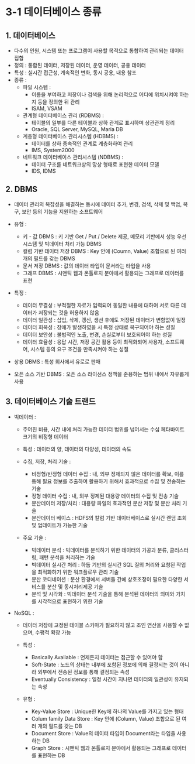 # 3-1 데이터베이스 종류

## 1. 데이터베이스
- 다수의 인원, 시스템 또는 프로그램이 사용할 목적으로 통합하여 관리되는 데이터 집합
- 정의 : 통합된 데이터, 저장된 데이터, 운영 데이터, 공용 데이터
- 특성 : 실시간 접근성, 계속적인 변화, 동시 공용, 내용 참조
- 종류 :
    - 파일 시스템 :
        - 이름을 부여하고 저장이나 검색을 위해 논리적으로 어디에 위치시켜야 하는지 등을 정의한 뒤 관리
        - ISAM, VSAM
    - 관계형 데이터베이스 관리 (RDBMS) :
        - 테이블의 일부를 다른 테이블과 상하 관계로 표시하며 상관관계 정리
        - Oracle, SQL Server, MySQL, Maria DB
    - 계층형 데이터베이스 관리시스템 (HDBMS) :
        - 데이터를 상하 종속적인 관계로 계층화하여 관리
        - IMS, System2000
    - 네트워크 데이터베이스 관리시스템 (NDBMS) :
        - 데이터 구조를 네트워크상의 망상 형태로 표현한 데이터 모델
        - IDS, IDMS

## 2. DBMS
- 데이터 관리의 복잡성을 해결하는 동시에 데이터 추가, 변경, 검색, 삭제 및 백업, 복구, 보안 등의 기능을 지원하는 소프트웨어
- 유형 :
    - 키 - 값 DBMS : 키 기반 Get / Put / Delete 제공, 메모리 기반에서 성능 우선 시스템 및 빅데이터 처리 가능 DBMS
    - 컬럼 기반 데이터 저장 DBMS : Key 안에 (Coumn, Value) 조합으로 된 여러 개의 필드를 갖는 DBMS
    - 문서 저장 DBMS : 값의 데이터 타입이 문서라는 타입을 사용
    - 그래프 DBMS : 시맨틱 웹과 온톨로지 분야에서 활용되는 그래프로 데이터를 표현

- 특징 :
    - 데이터 무결성 : 부적절한 자료가 입력되어 동일한 내용에 대하여 서로 다른 데이터가 저장되는 것을 허용하지 않음
    - 데이터 일관성 : 삽입, 삭제, 갱신, 생선 후에도 저장된 데이터가 변함없이 일정
    - 데이터 회복성 : 장애가 발생하였을 시 특정 상태로 복구되어야 하는 성질
    - 데이터 보안성 : 불법적인 노출, 변경, 손실로부터 보호되어야 하는 성질
    - 데이터 효율성 : 응답 시간, 저장 공간 활용 등이 최적화되어 사용자, 소프트웨어, 시스템 등의 요구 조건을 만족시켜야 하는 성질

- 상용 DBMS : 특성 회사에서 유로로 판매
- 오픈 소스 기반 DBMS : 오픈 소스 라이선스 정책을 준용하는 범위 내에서 자유롭게 사용

## 3. 데이터베이스 기술 트랜드
- 빅데이터 :
    - 주어진 비용, 시간 내에 처리 가능한 데이터 범위를 넘어서는 수십 페타바이트 크기의 비정형 데이터
    - 특성 : 데이터의 양, 데이터의 다양성, 데이터의 속도
    - 수집, 저장, 처리 기술 :
        - 비정형/반정형 데이터 수집 : 내, 외부 정제되지 않은 데이터를 확보, 이를 통해 필요 정보를 추출하여 활용하기 위해서 효과적으로 수집 및 전송하는 기술
        - 정형 데이터 수집 : 내, 외부 정제된 대용량 데이터의 수집 및 전송 기술
        - 분산데이터 저장/처리 : 대용량 파일의 효과적인 분산 저장 및 분산 처리 기술
        - 분산데이터 베이스 : HDFS의 칼럼 기반 데이터베이스로 실시간 랜덤 조회 및 업데이트가 가능한 기술

    - 주요 기술 :
        - 빅데이터 분석 : 빅데이터를 분석하기 위한 데이터의 가공과 분류, 클러스터링, 패턴 분석을 처리하는 기술
        - 빅데이터 실시간 처리 : 하둡 기반의 실시간 SQL 질의 처리와 요청된 작업을 최적화하기 위한 워크플로우 관리 기술
        - 분산 코디네이션 : 분산 환경에서 서버들 간에 상호조정이 필요한 다양한 서비스를 분산 및 동시처리제공 기술
        - 분석 및 시각화 : 빅데이터 분석 기술을 통해 분석된 데이터의 의미와 가치를 시각적으로 표현하기 위한 기술

- NoSQL :
    - 데이터 저장에 고정된 테이블 스키마가 필요하지 않고 조인 연산을 사용할 수 없으며, 수평적 확장 가능
    - 특성 :
        - Basically Available : 언제든지 데이터는 접근할 수 있어야 함
        - Soft-State : 노드의 상태는 내부에 포함된 정보에 의해 결정되는 것이 아니라 외부에서 전송된 정보를 통해 결정되는 속성
        - Eventually Consistency : 일정 시간이 지나면 데이터의 일관성이 유지되는 속성

    - 유형 :
        - Key-Value Store : Unique한 Key에 하나의 Value를 가지고 있는 형태
        - Colum family Data Store : Key 안에 (Column, Value) 조합으로 된 여러 개의 필드를 갖는 DB
        - Document Store : Value의 데이터 타입이 Document라는 타입을 사용하는 DB
        - Graph Store : 시맨틱 웹과 온톨로지 분야에서 활용되는 그래프로 데이터를 표현하는 DB

